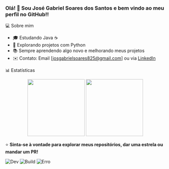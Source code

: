 ### Olá! 👋 Sou José Gabriel Soares dos Santos e bem vindo ao meu perfil no GitHub!!

💻 Sobre mim
- 🎓 Estudando Java ☕
- 🚀 Explorando projetos com Python 
- 📚 Sempre aprendendo algo novo e melhorando meus projetos
- ✉️ Contato: Email [josgabrielsoares825@gmail.com] ou via [LinkedIn](linkedin.com/in/josé-gabriel-soares-do-santos-73022833a)

📊 Estatísticas
<div align="center">
  <img height="180em" src="https://github-readme-stats.vercel.app/api?username=Jose&show_icons=true&theme=tokyonight" />
  <img height="180em" src="https://github-readme-stats.vercel.app/api/top-langs/?username=Jose&layout=compact&theme=tokyonight" />
</div>

⭐️ **Sinta-se à vontade para explorar meus repositórios, dar uma estrela ou mandar um PR!**

![Dev](https://img.shields.io/badge/Dev-Jose-Gabriel-brightgreen)
![Build](https://img.shields.io/badge/Build-pending-blue)
![Erro](https://img.shields.io/badge/Erro-failed-red)
